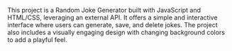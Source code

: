 This project is a Random Joke Generator built with JavaScript and HTML/CSS, leveraging an external API. It offers a simple and interactive interface where users can generate, save, and delete jokes. The project also includes a visually engaging design with changing background colors to add a playful feel.
